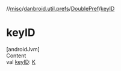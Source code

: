 //[misc](../../index.md)/[danbroid.util.prefs](../index.md)/[DoublePref](index.md)/[keyID](key-i-d.md)



# keyID  
[androidJvm]  
Content  
val [keyID](key-i-d.md): [K](index.md)  



